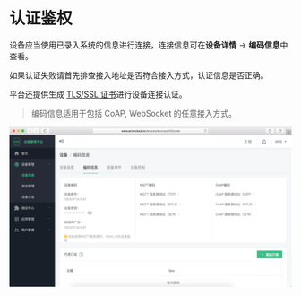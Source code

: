 # 认证鉴权

设备应当使用已录入系统的信息进行连接，连接信息可在**设备详情** -> **编码信息**中查看。

如果认证失败请首先排查接入地址是否符合接入方式，认证信息是否正确。

平台还提供生成 [TLS/SSL 证书](../security/certs.md)进行设备连接认证。

> 编码信息适用于包括 CoAP, WebSocket 的任意接入方式。


![](/assets/device_decode.png)
